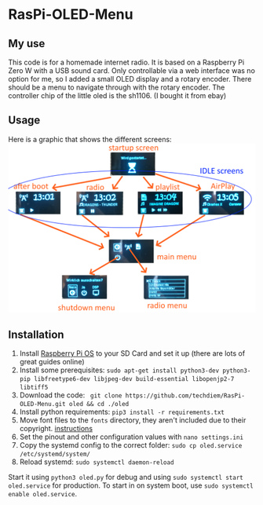 # RasPi-OLED-Menu

## My use
This code is for a homemade internet radio.
It is based on a Raspberry Pi Zero W with a USB sound card.
Only controllable via a web interface was no option for me, so I added a small OLED display and a rotary encoder.
There should be a menu to navigate through with the rotary encoder.
The controller chip of the little oled is the sh1106. (I bought it from ebay)

## Usage
Here is a graphic that shows the different screens:
![Usage Graph](.github/usage.png)

## Installation

1. Install [Raspberry Pi OS](https://www.raspberrypi.org/downloads/raspberry-pi-os/) to your SD Card and set it up (there are lots of great guides online)
2. Install some prerequisites: ``` sudo apt-get install python3-dev python3-pip libfreetype6-dev libjpeg-dev build-essential libopenjp2-7 libtiff5 ```
3. Download the code: ``` git clone https://github.com/techdiem/RasPi-OLED-Menu.git oled && cd ./oled```
4. Install python requirements: ``` pip3 install -r requirements.txt ```
5. Move font files to the ```fonts``` directory, they aren't included due to their copyright. [instructions](fonts/README.md)
6. Set the pinout and other configuration values with ``` nano settings.ini ```
7. Copy the systemd config to the correct folder: ``` sudo cp oled.service /etc/systemd/system/ ```
8. Reload systemd: ``` sudo systemctl daemon-reload ```

Start it using ``` python3 oled.py ``` for debug and using ``` sudo systemctl start oled.service ``` for production.
To start in on system boot, use ``` sudo systemctl enable oled.service ```.
